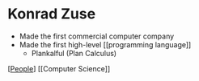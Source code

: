 # Konrad Zuse

- Made the first commercial computer company
- Made the first high-level [[programming language]]
  - Plankalful (Plan Calculus)

[[People]] [[Computer Science]]

[//begin]: # "Autogenerated link references for markdown compatibility"
[programming-language]: programming-language "Programming Language"
[people]: people "People"
[computer-science]: computer-science "Computer Science"
[//end]: # "Autogenerated link references"
